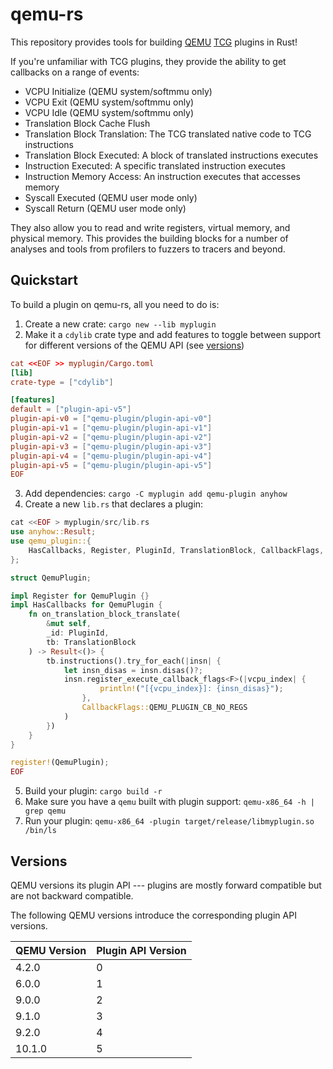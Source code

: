 # qemu-rs

This repository provides tools for building [QEMU](https://www.qemu.org)
[TCG](https://www.qemu.org/docs/master/devel/index-tcg.html) plugins in Rust!

If you're unfamiliar with TCG plugins, they provide the ability to get callbacks
on a range of events:

- VCPU Initialize (QEMU system/softmmu only)
- VCPU Exit (QEMU system/softmmu only)
- VCPU Idle (QEMU system/softmmu only)
- Translation Block Cache Flush
- Translation Block Translation: The TCG translated native code to TCG instructions
- Translation Block Executed: A block of translated instructions executes
- Instruction Executed: A specific translated instruction executes
- Instruction Memory Access: An instruction executes that accesses memory
- Syscall Executed (QEMU user mode only)
- Syscall Return (QEMU user mode only)

They also allow you to read and write registers, virtual memory, and physical
memory. This provides the building blocks for a number of analyses and tools
from profilers to fuzzers to tracers and beyond.

## Quickstart

To build a plugin on qemu-rs, all you need to do is:

1. Create a new crate: `cargo new --lib myplugin`
2. Make it a `cdylib` crate type and add features to toggle
   between support for different versions of the QEMU API (see [versions](#versions))

```toml
cat <<EOF >> myplugin/Cargo.toml
[lib]
crate-type = ["cdylib"]

[features]
default = ["plugin-api-v5"]
plugin-api-v0 = ["qemu-plugin/plugin-api-v0"]
plugin-api-v1 = ["qemu-plugin/plugin-api-v1"]
plugin-api-v2 = ["qemu-plugin/plugin-api-v2"]
plugin-api-v3 = ["qemu-plugin/plugin-api-v3"]
plugin-api-v4 = ["qemu-plugin/plugin-api-v4"]
plugin-api-v5 = ["qemu-plugin/plugin-api-v5"]
EOF
```
3. Add dependencies: `cargo -C myplugin add qemu-plugin anyhow`
4. Create a new `lib.rs` that declares a plugin:

```rust
cat <<EOF > myplugin/src/lib.rs
use anyhow::Result;
use qemu_plugin::{
    HasCallbacks, Register, PluginId, TranslationBlock, CallbackFlags, register
};

struct QemuPlugin;

impl Register for QemuPlugin {}
impl HasCallbacks for QemuPlugin {
    fn on_translation_block_translate(
        &mut self,
        _id: PluginId,
        tb: TranslationBlock
    ) -> Result<()> {
        tb.instructions().try_for_each(|insn| {
            let insn_disas = insn.disas()?;
            insn.register_execute_callback_flags<F>(|vcpu_index| {
                    println!("[{vcpu_index}]: {insn_disas}");
                },
                CallbackFlags::QEMU_PLUGIN_CB_NO_REGS
            )
        })
    }
}

register!(QemuPlugin);
EOF
```

5. Build your plugin: `cargo build -r`
6. Make sure you have a `qemu` built with plugin support: `qemu-x86_64 -h | grep qemu`
7. Run your plugin: `qemu-x86_64 -plugin target/release/libmyplugin.so /bin/ls`

## Versions

QEMU versions its plugin API --- plugins are mostly forward compatible but
are not backward compatible.

The following QEMU versions introduce the corresponding plugin API versions.

| QEMU Version | Plugin API Version |
| ------------ | ------------------ |
| 4.2.0        | 0                  |
| 6.0.0        | 1                  |
| 9.0.0        | 2                  |
| 9.1.0        | 3                  |
| 9.2.0        | 4                  |
| 10.1.0       | 5                  |